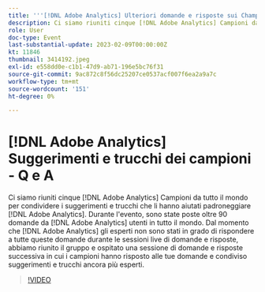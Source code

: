 ```yaml
---
title: '''[!DNL Adobe Analytics] Ulteriori domande e risposte sui Champion Tips and Tricks'
description: Ci siamo riuniti cinque [!DNL Adobe Analytics] Campioni da tutto il mondo per condividere i suggerimenti e trucchi che li hanno aiutati padroneggiare [!DNL Adobe Analytics]. During the event, over 90 questions were asked by [!DNL Adobe Analytics] utenti in tutto il mondo. Dal momento che [!DNL Adobe Analytics] gli esperti non sono stati in grado di rispondere a tutte queste domande durante le sessioni live di domande e risposte, abbiamo riunito il gruppo e ospitato una sessione di domande e risposte successiva in cui i campioni hanno risposto alle tue domande e condiviso suggerimenti e trucchi ancora più esperti.
role: User
doc-type: Event
last-substantial-update: 2023-02-09T00:00:00Z
kt: 11846
thumbnail: 3414192.jpeg
exl-id: e558dd0e-c1b1-47d9-ab71-196e5bc76f31
source-git-commit: 9ac872c8f56dc25207ce0537acf007f6ea2a9a7c
workflow-type: tm+mt
source-wordcount: '151'
ht-degree: 0%

---
```


# [!DNL Adobe Analytics] Suggerimenti e trucchi dei campioni - Q e A

Ci siamo riuniti cinque [!DNL Adobe Analytics] Campioni da tutto il mondo per condividere i suggerimenti e trucchi che li hanno aiutati padroneggiare [!DNL Adobe Analytics]. Durante l&#39;evento, sono state poste oltre 90 domande da [!DNL Adobe Analytics] utenti in tutto il mondo. Dal momento che [!DNL Adobe Analytics] gli esperti non sono stati in grado di rispondere a tutte queste domande durante le sessioni live di domande e risposte, abbiamo riunito il gruppo e ospitato una sessione di domande e risposte successiva in cui i campioni hanno risposto alle tue domande e condiviso suggerimenti e trucchi ancora più esperti.

>[!VIDEO](https://video.tv.adobe.com/v/3414192/?quality=12&learn=on)
